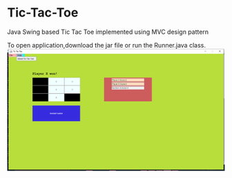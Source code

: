 # Tic-Tac-Toe
Java Swing based Tic Tac Toe implemented using MVC design pattern

To open application,download the jar file or run the Runner.java class.
![](https://github.com/prithvi21/Tic-Tac-Toe/blob/master/tic-tac-toe.png)

